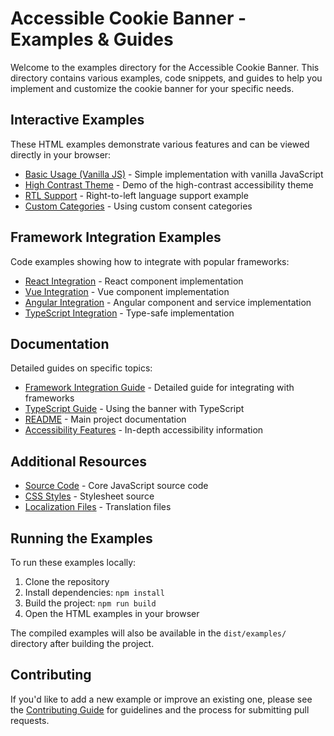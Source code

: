# Accessible Cookie Banner - Examples & Guides

Welcome to the examples directory for the Accessible Cookie Banner. This directory contains various examples, code snippets, and guides to help you implement and customize the cookie banner for your specific needs.

## Interactive Examples

These HTML examples demonstrate various features and can be viewed directly in your browser:

- [Basic Usage (Vanilla JS)](vanilla-js.html) - Simple implementation with vanilla JavaScript
- [High Contrast Theme](high-contrast.html) - Demo of the high-contrast accessibility theme
- [RTL Support](rtl-support.html) - Right-to-left language support example
- [Custom Categories](custom-categories.html) - Using custom consent categories

## Framework Integration Examples

Code examples showing how to integrate with popular frameworks:

- [React Integration](react-example.jsx) - React component implementation
- [Vue Integration](vue-example.vue) - Vue component implementation  
- [Angular Integration](angular-example.ts) - Angular component and service implementation
- [TypeScript Integration](typescript-example.ts) - Type-safe implementation

## Documentation

Detailed guides on specific topics:

- [Framework Integration Guide](framework-integration.md) - Detailed guide for integrating with frameworks
- [TypeScript Guide](typescript.md) - Using the banner with TypeScript
- [README](../../README.md) - Main project documentation
- [Accessibility Features](../../ACCESSIBILITY.md) - In-depth accessibility information

## Additional Resources

- [Source Code](../js/) - Core JavaScript source code
- [CSS Styles](../css/) - Stylesheet source
- [Localization Files](../locales/) - Translation files

## Running the Examples

To run these examples locally:

1. Clone the repository
2. Install dependencies: `npm install`
3. Build the project: `npm run build`  
4. Open the HTML examples in your browser

The compiled examples will also be available in the `dist/examples/` directory after building the project.

## Contributing

If you'd like to add a new example or improve an existing one, please see the [Contributing Guide](../../CONTRIBUTING.md) for guidelines and the process for submitting pull requests.